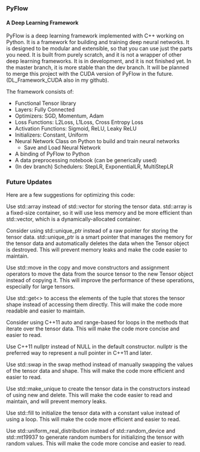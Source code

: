 ### PyFlow
#### A Deep Learning Framework

PyFlow is a deep learning framework implemented with C++ working on Python. It is a framework for building and training deep neural networks. It is designed to be modular and extensible, so that you can use just the parts you need. It is built from purely scratch, and it is not a wrapper of other deep learning frameworks. It is in development, and it is not finished yet. In the master branch, it is more stable than the dev branch. It will be planned to merge this project with the CUDA version of PyFlow in the future. (DL_Framework_CUDA also in my github). 

The framework consists of:

* Functional Tensor library
* Layers: Fully Connected
* Optimizers: SGD, Momentum, Adam
* Loss Functions: L2Loss, L1Loss, Cross Entropy Loss
* Activation Functions: Sigmoid, ReLU, Leaky ReLU
* Initializers: Constant, Uniform 
* Neural Network Class on Python to build and train neural networks
  * Save and Load Neural Network
* A binding of PyFlow to Python
* A data preprocessing notebook (can be generically used)
* (In dev branch) Schedulers: StepLR, ExponentialLR, MultiStepLR


### **Future Updates**

Here are a few suggestions for optimizing this code:

Use std::array instead of std::vector for storing the tensor data. std::array is a fixed-size container, so it will use less memory and be more efficient than std::vector, which is a dynamically-allocated container.

Consider using std::unique_ptr instead of a raw pointer for storing the tensor data. std::unique_ptr is a smart pointer that manages the memory for the tensor data and automatically deletes the data when the Tensor object is destroyed. This will prevent memory leaks and make the code easier to maintain.

Use std::move in the copy and move constructors and assignment operators to move the data from the source tensor to the new Tensor object instead of copying it. This will improve the performance of these operations, especially for large tensors.

Use std::get<> to access the elements of the tuple that stores the tensor shape instead of accessing them directly. This will make the code more readable and easier to maintain.

Consider using C++11 auto and range-based for loops in the methods that iterate over the tensor data. This will make the code more concise and easier to read.

Use C++11 nullptr instead of NULL in the default constructor. nullptr is the preferred way to represent a null pointer in C++11 and later.

Use std::swap in the swap method instead of manually swapping the values of the tensor data and shape. This will make the code more efficient and easier to read.

Use std::make_unique to create the tensor data in the constructors instead of using new and delete. This will make the code easier to read and maintain, and will prevent memory leaks.

Use std::fill to initialize the tensor data with a constant value instead of using a loop. This will make the code more efficient and easier to read.

Use std::uniform_real_distribution instead of std::random_device and std::mt19937 to generate random numbers for initializing the tensor with random values. This will make the code more concise and easier to read.